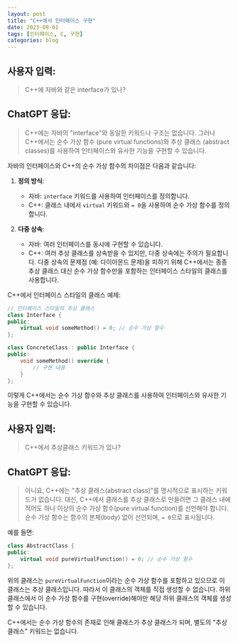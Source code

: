 ```yaml
---
layout: post
title: "C++에서 인터페이스 구현"
date: 2023-09-01
tags: [인터페이스, C, 구현]
categories: blog
---
```


## 사용자 입력:
> C++에 자바와 같은 interface가 있나?

## ChatGPT 응답:
> C++에는 자바의 "interface"와 동일한 키워드나 구조는 없습니다. 그러나 C++에서는 순수 가상 함수 (pure virtual functions)와 추상 클래스 (abstract classes)를 사용하여 인터페이스와 유사한 기능을 구현할 수 있습니다.

자바의 인터페이스와 C++의 순수 가상 함수의 차이점은 다음과 같습니다:

1. **정의 방식**: 
   - 자바: `interface` 키워드를 사용하여 인터페이스를 정의합니다.
   - C++: 클래스 내에서 `virtual` 키워드와 `= 0`을 사용하여 순수 가상 함수를 정의합니다.
  
2. **다중 상속**:
   - 자바: 여러 인터페이스를 동시에 구현할 수 있습니다.
   - C++: 여러 추상 클래스를 상속받을 수 있지만, 다중 상속에는 주의가 필요합니다. 다중 상속의 문제점 (예: 다이아몬드 문제)을 피하기 위해 C++에서는 종종 추상 클래스 대신 순수 가상 함수만을 포함하는 인터페이스 스타일의 클래스를 사용합니다.

C++에서 인터페이스 스타일의 클래스 예제:

```cpp
// 인터페이스 스타일의 추상 클래스
class Interface {
public:
    virtual void someMethod() = 0; // 순수 가상 함수
};

class ConcreteClass : public Interface {
public:
    void someMethod() override {
        // 구현 내용
    }
};
```

이렇게 C++에서는 순수 가상 함수와 추상 클래스를 사용하여 인터페이스와 유사한 기능을 구현할 수 있습니다.

## 사용자 입력:
> C++에서 추상클래스 키워드가 있나?

## ChatGPT 응답:
> 아니요, C++에는 "추상 클래스(abstract class)"를 명시적으로 표시하는 키워드가 없습니다. 대신, C++에서 클래스를 추상 클래스로 만들려면 그 클래스 내에 적어도 하나 이상의 순수 가상 함수(pure virtual function)를 선언해야 합니다. 순수 가상 함수는 함수의 본체(body) 없이 선언되며, `= 0`으로 표시됩니다.

예를 들면:

```cpp
class AbstractClass {
public:
    virtual void pureVirtualFunction() = 0; // 순수 가상 함수
};
```

위의 클래스는 `pureVirtualFunction`이라는 순수 가상 함수를 포함하고 있으므로 이 클래스는 추상 클래스입니다. 따라서 이 클래스의 객체를 직접 생성할 수 없습니다. 하위 클래스에서 이 순수 가상 함수를 구현(override)해야만 해당 하위 클래스의 객체를 생성할 수 있습니다.

C++에서는 순수 가상 함수의 존재로 인해 클래스가 추상 클래스가 되며, 별도의 "추상 클래스" 키워드는 없습니다.

